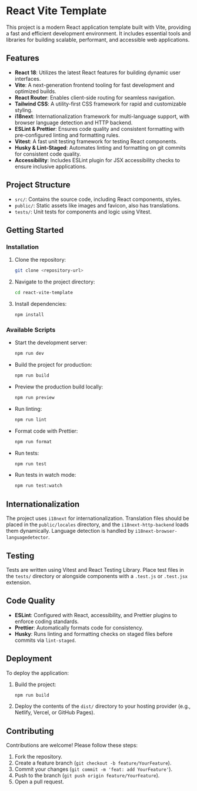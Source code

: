 # React Vite Template

This project is a modern React application template built with Vite, providing a fast and efficient development environment. It includes essential tools and libraries for building scalable, performant, and accessible web applications.

## Features

- **React 18**: Utilizes the latest React features for building dynamic user interfaces.
- **Vite**: A next-generation frontend tooling for fast development and optimized builds.
- **React Router**: Enables client-side routing for seamless navigation.
- **Tailwind CSS**: A utility-first CSS framework for rapid and customizable styling.
- **i18next**: Internationalization framework for multi-language support, with browser language detection and HTTP backend.
- **ESLint & Prettier**: Ensures code quality and consistent formatting with pre-configured linting and formatting rules.
- **Vitest**: A fast unit testing framework for testing React components.
- **Husky & Lint-Staged**: Automates linting and formatting on git commits for consistent code quality.
- **Accessibility**: Includes ESLint plugin for JSX accessibility checks to ensure inclusive applications.

## Project Structure

- `src/`: Contains the source code, including React components, styles.
- `public/`: Static assets like images and favicon, also has translations.
- `tests/`: Unit tests for components and logic using Vitest.

## Getting Started

### Installation

1. Clone the repository:
   ```bash
   git clone <repository-url>
   ```
2. Navigate to the project directory:
   ```bash
   cd react-vite-template
   ```
3. Install dependencies:
   ```bash
   npm install
   ```

### Available Scripts

- Start the development server:
  ```bash
  npm run dev
  ```
- Build the project for production:
  ```bash
  npm run build
  ```
- Preview the production build locally:
  ```bash
  npm run preview
  ```
- Run linting:
  ```bash
  npm run lint
  ```
- Format code with Prettier:
  ```bash
  npm run format
  ```
- Run tests:
  ```bash
  npm run test
  ```
- Run tests in watch mode:
  ```bash
  npm run test:watch
  ```

## Internationalization

The project uses `i18next` for internationalization. Translation files should be placed in the `public/locales` directory, and the `i18next-http-backend` loads them dynamically. Language detection is handled by `i18next-browser-languagedetector`.

## Testing

Tests are written using Vitest and React Testing Library. Place test files in the `tests/` directory or alongside components with a `.test.js` or `.test.jsx` extension.

## Code Quality

- **ESLint**: Configured with React, accessibility, and Prettier plugins to enforce coding standards.
- **Prettier**: Automatically formats code for consistency.
- **Husky**: Runs linting and formatting checks on staged files before commits via `lint-staged`.

## Deployment

To deploy the application:

1. Build the project:
   ```bash
   npm run build
   ```
2. Deploy the contents of the `dist/` directory to your hosting provider (e.g., Netlify, Vercel, or GitHub Pages).

## Contributing

Contributions are welcome! Please follow these steps:

1. Fork the repository.
2. Create a feature branch (`git checkout -b feature/YourFeature`).
3. Commit your changes (`git commit -m 'feat: add YourFeature'`).
4. Push to the branch (`git push origin feature/YourFeature`).
5. Open a pull request.
